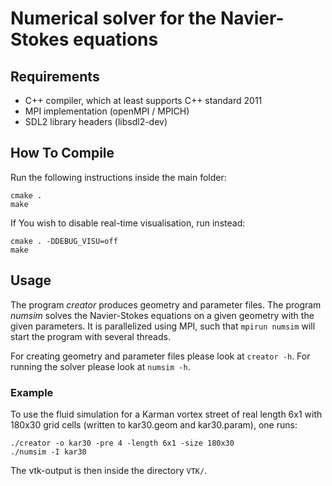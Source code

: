 Numerical solver for the Navier-Stokes equations
================================================

Requirements
------------

* C++ compiler, which at least supports C++ standard 2011
* MPI implementation (openMPI / MPICH)
* SDL2 library headers (libsdl2-dev)

How To Compile
--------------

Run the following instructions inside the main folder:

    cmake .
    make

If You wish to disable real-time visualisation, run instead:

    cmake . -DDEBUG_VISU=off
    make

Usage
-----

The program *creator* produces geometry and parameter files.
The program *numsim* solves the Navier-Stokes equations on a given geometry
with the given parameters. It is parallelized using MPI, such that
`mpirun numsim` will start the program with several threads.

For creating geometry and parameter files please look at `creator -h`.
For running the solver please look at `numsim -h`.

### Example

To use the fluid simulation for a Karman vortex street of real length 6x1 with
180x30 grid cells (written to kar30.geom and kar30.param), one runs:

    ./creator -o kar30 -pre 4 -length 6x1 -size 180x30
    ./numsim -I kar30

The vtk-output is then inside the directory `VTK/`.

